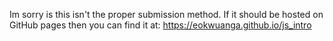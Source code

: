Im sorry is this isn't the proper submission method.
If it should be hosted on GitHub pages then you can find it at: https://eokwuanga.github.io/js_intro
